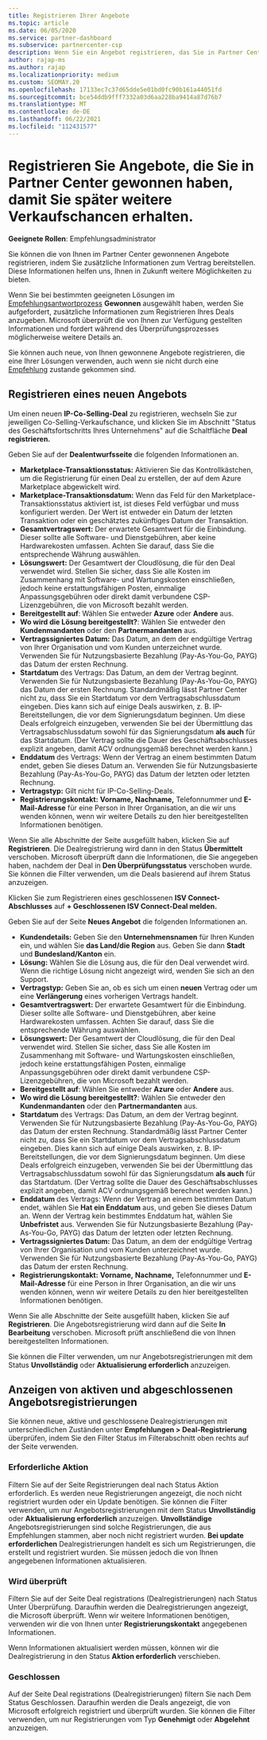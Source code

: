 ```yaml
---
title: Registrieren Ihrer Angebote
ms.topic: article
ms.date: 06/05/2020
ms.service: partner-dashboard
ms.subservice: partnercenter-csp
description: Wenn Sie ein Angebot registrieren, das Sie in Partner Center gewonnen haben, bietet Microsoft Ihnen in Zukunft mehr Möglichkeiten.
author: rajap-ms
ms.author: rajap
ms.localizationpriority: medium
ms.custom: SEOMAY.20
ms.openlocfilehash: 17133ec7c37d65dde5e01bd0fc90b161a44051fd
ms.sourcegitcommit: bce54ddb9fff7332a03d6aa228ba9414a87d76b7
ms.translationtype: MT
ms.contentlocale: de-DE
ms.lasthandoff: 06/22/2021
ms.locfileid: "112431577"
---
```

# <a name="register-deals-youve-won-in-partner-center-so-you-can-get-more-opportunities-later"></a>Registrieren Sie Angebote, die Sie in Partner Center gewonnen haben, damit Sie später weitere Verkaufschancen erhalten.

**Geeignete Rollen**: Empfehlungsadministrator

Sie können die von Ihnen im Partner Center gewonnenen Angebote registrieren, indem Sie zusätzliche Informationen zum Vertrag bereitstellen. Diese Informationen helfen uns, Ihnen in Zukunft weitere Möglichkeiten zu bieten.

Wenn Sie bei bestimmten geeigneten Lösungen im [Empfehlungsantwortprozess](manage-leads.md) **Gewonnen** ausgewählt haben, werden Sie aufgefordert, zusätzliche Informationen zum Registrieren Ihres Deals anzugeben. Microsoft überprüft die von Ihnen zur Verfügung gestellten Informationen und fordert während des Überprüfungsprozesses möglicherweise weitere Details an.

Sie können auch neue, von Ihnen gewonnene Angebote registrieren, die eine Ihrer Lösungen verwenden, auch wenn sie nicht durch eine [Empfehlung](referrals.md) zustande gekommen sind.

## <a name="register-a-new-deal"></a>Registrieren eines neuen Angebots

Um einen neuen **IP-Co-Selling-Deal** zu registrieren, wechseln Sie zur jeweiligen Co-Selling-Verkaufschance, und klicken Sie im Abschnitt "Status des Geschäftsfortschritts Ihres Unternehmens" auf die Schaltfläche **Deal registrieren.**

Geben Sie auf der **Dealentwurfsseite** die folgenden Informationen an.

- **Marketplace-Transaktionsstatus:** Aktivieren Sie das Kontrollkästchen, um die Registrierung für einen Deal zu erstellen, der auf dem Azure Marketplace abgewickelt wird.
- **Marketplace-Transaktionsdatum:** Wenn das Feld für den Marketplace-Transaktionsstatus aktiviert ist, ist dieses Feld verfügbar und muss konfiguriert werden. Der Wert ist entweder ein Datum der letzten Transaktion oder ein geschätztes zukünftiges Datum der Transaktion.
- **Gesamtvertragswert:** Der erwartete Gesamtwert für die Einbindung. Dieser sollte alle Software- und Dienstgebühren, aber keine Hardwarekosten umfassen. Achten Sie darauf, dass Sie die entsprechende Währung auswählen.
- **Lösungswert:** Der Gesamtwert der Cloudlösung, die für den Deal verwendet wird. Stellen Sie sicher, dass Sie alle Kosten im Zusammenhang mit Software- und Wartungskosten einschließen, jedoch keine erstattungsfähigen Posten, einmalige Anpassungsgebühren oder direkt damit verbundene CSP-Lizenzgebühren, die von Microsoft bezahlt werden.
- **Bereitgestellt auf**: Wählen Sie entweder **Azure** oder **Andere** aus.
- **Wo wird die Lösung bereitgestellt?**: Wählen Sie entweder den **Kundenmandanten** oder den **Partnermandanten** aus.
- **Vertragssigniertes Datum:** Das Datum, an dem der endgültige Vertrag von Ihrer Organisation und vom Kunden unterzeichnet wurde. Verwenden Sie für Nutzungsbasierte Bezahlung (Pay-As-You-Go, PAYG) das Datum der ersten Rechnung.
- **Startdatum** des Vertrags: Das Datum, an dem der Vertrag beginnt. Verwenden Sie für Nutzungsbasierte Bezahlung (Pay-As-You-Go, PAYG) das Datum der ersten Rechnung. Standardmäßig lässt Partner Center nicht zu, dass Sie ein Startdatum vor dem Vertragsabschlussdatum eingeben. Dies kann sich auf einige Deals auswirken, z. B. IP-Bereitstellungen, die vor dem Signierungsdatum beginnen. Um diese Deals erfolgreich einzugeben, verwenden Sie bei der Übermittlung das Vertragsabschlussdatum sowohl für das Signierungsdatum **als auch** für das Startdatum. (Der Vertrag sollte die Dauer des Geschäftsabschlusses explizit angeben, damit ACV ordnungsgemäß berechnet werden kann.)
- **Enddatum** des Vertrags: Wenn der Vertrag an einem bestimmten Datum endet, geben Sie dieses Datum an. Verwenden Sie für Nutzungsbasierte Bezahlung (Pay-As-You-Go, PAYG) das Datum der letzten oder letzten Rechnung.
- **Vertragstyp:** Gilt nicht für IP-Co-Selling-Deals.
- **Registrierungskontakt:** **Vorname,** **Nachname,** Telefonnummer und **E-Mail-Adresse** für eine Person in Ihrer Organisation, an die wir uns wenden können, wenn wir weitere Details zu den hier bereitgestellten Informationen benötigen. 

Wenn Sie alle Abschnitte der Seite ausgefüllt haben, klicken Sie auf **Registrieren**. Die Dealregistrierung wird dann in den Status **Übermittelt** verschoben. Microsoft überprüft dann die Informationen, die Sie angegeben haben, nachdem der Deal in **Den Überprüfungsstatus** verschoben wurde. Sie können die Filter verwenden, um die Deals basierend auf ihrem Status anzuzeigen.

Klicken Sie zum Registrieren eines geschlossenen **ISV Connect-Abschlusses** auf **+ Geschlossenen ISV Connect-Deal melden.**

Geben Sie auf der Seite **Neues Angebot** die folgenden Informationen an.

- **Kundendetails:** Geben Sie den **Unternehmensnamen** für Ihren Kunden ein, und wählen Sie **das Land/die Region** aus. Geben Sie dann **Stadt** und **Bundesland/Kanton** ein.
- **Lösung:** Wählen Sie die Lösung aus, die für den Deal verwendet wird. Wenn die richtige Lösung nicht angezeigt wird, wenden Sie sich an den Support.
- **Vertragstyp:** Geben Sie an, ob es sich um einen **neuen** Vertrag oder um eine **Verlängerung** eines vorherigen Vertrags handelt.
- **Gesamtvertragswert:** Der erwartete Gesamtwert für die Einbindung. Dieser sollte alle Software- und Dienstgebühren, aber keine Hardwarekosten umfassen. Achten Sie darauf, dass Sie die entsprechende Währung auswählen.
- **Lösungswert:** Der Gesamtwert der Cloudlösung, die für den Deal verwendet wird. Stellen Sie sicher, dass Sie alle Kosten im Zusammenhang mit Software- und Wartungskosten einschließen, jedoch keine erstattungsfähigen Posten, einmalige Anpassungsgebühren oder direkt damit verbundene CSP-Lizenzgebühren, die von Microsoft bezahlt werden.
- **Bereitgestellt auf**: Wählen Sie entweder **Azure** oder **Andere** aus.
- **Wo wird die Lösung bereitgestellt?**: Wählen Sie entweder den **Kundenmandanten** oder den **Partnermandanten** aus.
- **Startdatum** des Vertrags: Das Datum, an dem der Vertrag beginnt. Verwenden Sie für Nutzungsbasierte Bezahlung (Pay-As-You-Go, PAYG) das Datum der ersten Rechnung. Standardmäßig lässt Partner Center nicht zu, dass Sie ein Startdatum vor dem Vertragsabschlussdatum eingeben. Dies kann sich auf einige Deals auswirken, z. B. IP-Bereitstellungen, die vor dem Signierungsdatum beginnen. Um diese Deals erfolgreich einzugeben, verwenden Sie bei der Übermittlung das Vertragsabschlussdatum sowohl für das Signierungsdatum **als auch** für das Startdatum. (Der Vertrag sollte die Dauer des Geschäftsabschlusses explizit angeben, damit ACV ordnungsgemäß berechnet werden kann.)
- **Enddatum** des Vertrags: Wenn der Vertrag an einem bestimmten Datum endet, wählen Sie **Hat ein Enddatum** aus, und geben Sie dieses Datum an. Wenn der Vertrag kein bestimmtes Enddatum hat, wählen Sie **Unbefristet** aus. Verwenden Sie für Nutzungsbasierte Bezahlung (Pay-As-You-Go, PAYG) das Datum der letzten oder letzten Rechnung.
- **Vertragssigniertes Datum:** Das Datum, an dem der endgültige Vertrag von Ihrer Organisation und vom Kunden unterzeichnet wurde. Verwenden Sie für Nutzungsbasierte Bezahlung (Pay-As-You-Go, PAYG) das Datum der ersten Rechnung.
- **Registrierungskontakt:** **Vorname,** **Nachname,** Telefonnummer und **E-Mail-Adresse** für eine Person in Ihrer Organisation, an die wir uns wenden können, wenn wir weitere Details zu den hier bereitgestellten Informationen benötigen. 

Wenn Sie alle Abschnitte der Seite ausgefüllt haben, klicken Sie auf **Registrieren**. Die Angebotsregistrierung wird dann auf die Seite **In Bearbeitung** verschoben. Microsoft prüft anschließend die von Ihnen bereitgestellten Informationen.

Sie können die Filter verwenden, um nur Angebotsregistrierungen mit dem Status **Unvollständig** oder **Aktualisierung erforderlich** anzuzeigen.

## <a name="viewing-active-and-closed-deal-registrations"></a>Anzeigen von aktiven und abgeschlossenen Angebotsregistrierungen

Sie können neue, aktive und geschlossene Dealregistrierungen mit unterschiedlichen Zuständen unter **Empfehlungen > Deal-Registrierung** überprüfen, indem Sie den Filter Status im Filterabschnitt oben rechts auf der Seite verwenden.

### <a name="action-required"></a>Erforderliche Aktion

Filtern Sie auf der Seite Registrierungen deal nach Status Aktion erforderlich. Es werden neue Registrierungen angezeigt, die noch nicht registriert wurden oder ein Update benötigen. Sie können die Filter verwenden, um nur Angebotsregistrierungen mit dem Status **Unvollständig** oder **Aktualisierung erforderlich** anzuzeigen. **Unvollständige** Angebotsregistrierungen sind solche Registrierungen, die aus Empfehlungen stammen, aber noch nicht registriert wurden. **Bei update erforderlichen** Dealregistrierungen handelt es sich um Registrierungen, die erstellt und registriert wurden. Sie müssen jedoch die von Ihnen angegebenen Informationen aktualisieren.

### <a name="under-review"></a>Wird überprüft

Filtern Sie auf der Seite Deal registrations (Dealregistrierungen) nach Status Unter Überprüfung. Daraufhin werden die Dealregistrierungen angezeigt, die Microsoft überprüft. Wenn wir weitere Informationen benötigen, verwenden wir die von Ihnen unter **Registrierungskontakt** angegebenen Informationen.

Wenn Informationen aktualisiert werden müssen, können wir die Dealregistrierung in den Status **Aktion erforderlich** verschieben.

### <a name="closed"></a>Geschlossen

Auf der Seite Deal registrations (Dealregistrierungen) filtern Sie nach Dem Status Geschlossen. Daraufhin werden die Deals angezeigt, die von Microsoft erfolgreich registriert und überprüft wurden. Sie können die Filter verwenden, um nur Registrierungen vom Typ **Genehmigt** oder **Abgelehnt** anzuzeigen.
